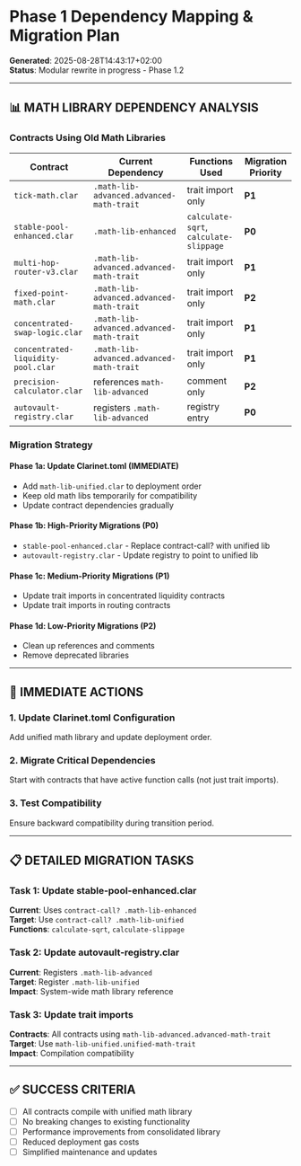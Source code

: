 # Phase 1 Dependency Mapping & Migration Plan

**Generated**: 2025-08-28T14:43:17+02:00  
**Status**: Modular rewrite in progress - Phase 1.2

---

## 📊 **MATH LIBRARY DEPENDENCY ANALYSIS**

### **Contracts Using Old Math Libraries**

| Contract | Current Dependency | Functions Used | Migration Priority |
|----------|-------------------|----------------|-------------------|
| `tick-math.clar` | `.math-lib-advanced.advanced-math-trait` | trait import only | **P1** |
| `stable-pool-enhanced.clar` | `.math-lib-enhanced` | `calculate-sqrt`, `calculate-slippage` | **P0** |
| `multi-hop-router-v3.clar` | `.math-lib-advanced.advanced-math-trait` | trait import only | **P1** |
| `fixed-point-math.clar` | `.math-lib-advanced.advanced-math-trait` | trait import only | **P2** |
| `concentrated-swap-logic.clar` | `.math-lib-advanced.advanced-math-trait` | trait import only | **P1** |
| `concentrated-liquidity-pool.clar` | `.math-lib-advanced.advanced-math-trait` | trait import only | **P1** |
| `precision-calculator.clar` | references `math-lib-advanced` | comment only | **P2** |
| `autovault-registry.clar` | registers `.math-lib-advanced` | registry entry | **P0** |

### **Migration Strategy**

#### **Phase 1a: Update Clarinet.toml (IMMEDIATE)**

- Add `math-lib-unified.clar` to deployment order
- Keep old math libs temporarily for compatibility
- Update contract dependencies gradually

#### **Phase 1b: High-Priority Migrations (P0)**

- `stable-pool-enhanced.clar` - Replace contract-call? with unified lib
- `autovault-registry.clar` - Update registry to point to unified lib

#### **Phase 1c: Medium-Priority Migrations (P1)**

- Update trait imports in concentrated liquidity contracts
- Update trait imports in routing contracts

#### **Phase 1d: Low-Priority Migrations (P2)**

- Clean up references and comments
- Remove deprecated libraries

---

## 🔧 **IMMEDIATE ACTIONS**

### **1. Update Clarinet.toml Configuration**

Add unified math library and update deployment order.

### **2. Migrate Critical Dependencies**

Start with contracts that have active function calls (not just trait imports).

### **3. Test Compatibility**

Ensure backward compatibility during transition period.

---

## 📋 **DETAILED MIGRATION TASKS**

### **Task 1: Update stable-pool-enhanced.clar**

**Current**: Uses `contract-call? .math-lib-enhanced`  
**Target**: Use `contract-call? .math-lib-unified`  
**Functions**: `calculate-sqrt`, `calculate-slippage`

### **Task 2: Update autovault-registry.clar**

**Current**: Registers `.math-lib-advanced`  
**Target**: Register `.math-lib-unified`  
**Impact**: System-wide math library reference

### **Task 3: Update trait imports**

**Contracts**: All contracts using `math-lib-advanced.advanced-math-trait`  
**Target**: Use `math-lib-unified.unified-math-trait`  
**Impact**: Compilation compatibility

---

## ✅ **SUCCESS CRITERIA**

- [ ] All contracts compile with unified math library
- [ ] No breaking changes to existing functionality  
- [ ] Performance improvements from consolidated library
- [ ] Reduced deployment gas costs
- [ ] Simplified maintenance and updates
